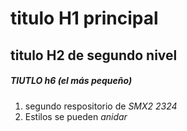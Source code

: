 
# titulo H1 principal

## titulo H2 de segundo nivel

##### TIUTLO h6 (el más pequeño)


1. segundo respositorio de _SMX2_ *2324*
2. Estilos se pueden *_anidar_*
